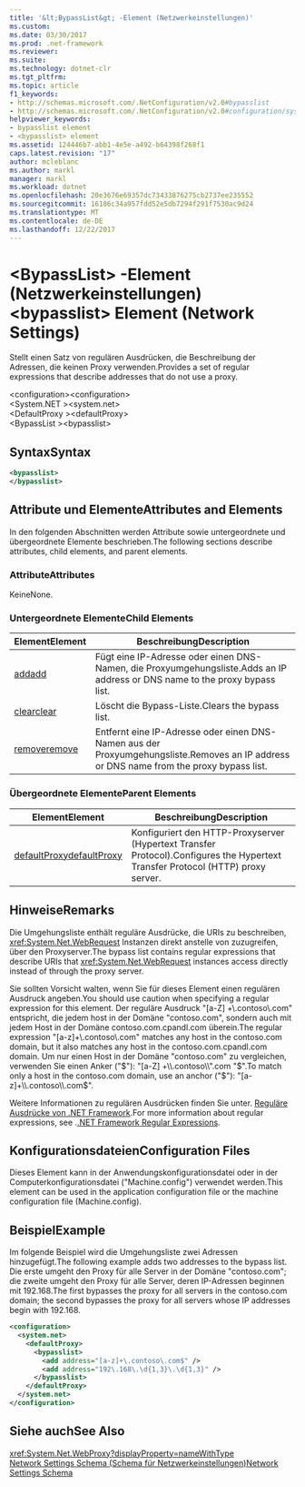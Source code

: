 ```yaml
---
title: '&lt;BypassList&gt; -Element (Netzwerkeinstellungen)'
ms.custom: 
ms.date: 03/30/2017
ms.prod: .net-framework
ms.reviewer: 
ms.suite: 
ms.technology: dotnet-clr
ms.tgt_pltfrm: 
ms.topic: article
f1_keywords:
- http://schemas.microsoft.com/.NetConfiguration/v2.0#bypasslist
- http://schemas.microsoft.com/.NetConfiguration/v2.0#configuration/system.net/defaultProxy/bypasslist
helpviewer_keywords:
- bypasslist element
- <bypasslist> element
ms.assetid: 124446b7-abb1-4e5e-a492-b64398f268f1
caps.latest.revision: "17"
author: mcleblanc
ms.author: markl
manager: markl
ms.workload: dotnet
ms.openlocfilehash: 20e3676e69357dc73433876275cb2737ee235552
ms.sourcegitcommit: 16186c34a957fdd52e5db7294f291f7530ac9d24
ms.translationtype: MT
ms.contentlocale: de-DE
ms.lasthandoff: 12/22/2017
---
```

# <a name="ltbypasslistgt-element-network-settings"></a><span data-ttu-id="6525b-102">&lt;BypassList&gt; -Element (Netzwerkeinstellungen)</span><span class="sxs-lookup"><span data-stu-id="6525b-102">&lt;bypasslist&gt; Element (Network Settings)</span></span>
<span data-ttu-id="6525b-103">Stellt einen Satz von regulären Ausdrücken, die Beschreibung der Adressen, die keinen Proxy verwenden.</span><span class="sxs-lookup"><span data-stu-id="6525b-103">Provides a set of regular expressions that describe addresses that do not use a proxy.</span></span>  
  
 <span data-ttu-id="6525b-104">\<configuration></span><span class="sxs-lookup"><span data-stu-id="6525b-104">\<configuration></span></span>  
<span data-ttu-id="6525b-105">\<System.NET ></span><span class="sxs-lookup"><span data-stu-id="6525b-105">\<system.net></span></span>  
<span data-ttu-id="6525b-106">\<DefaultProxy ></span><span class="sxs-lookup"><span data-stu-id="6525b-106">\<defaultProxy></span></span>  
<span data-ttu-id="6525b-107">\<BypassList ></span><span class="sxs-lookup"><span data-stu-id="6525b-107">\<bypasslist></span></span>  
  
## <a name="syntax"></a><span data-ttu-id="6525b-108">Syntax</span><span class="sxs-lookup"><span data-stu-id="6525b-108">Syntax</span></span>  
  
```xml  
<bypasslist>   
</bypasslist>  
```  
  
## <a name="attributes-and-elements"></a><span data-ttu-id="6525b-109">Attribute und Elemente</span><span class="sxs-lookup"><span data-stu-id="6525b-109">Attributes and Elements</span></span>  
 <span data-ttu-id="6525b-110">In den folgenden Abschnitten werden Attribute sowie untergeordnete und übergeordnete Elemente beschrieben.</span><span class="sxs-lookup"><span data-stu-id="6525b-110">The following sections describe attributes, child elements, and parent elements.</span></span>  
  
### <a name="attributes"></a><span data-ttu-id="6525b-111">Attribute</span><span class="sxs-lookup"><span data-stu-id="6525b-111">Attributes</span></span>  
 <span data-ttu-id="6525b-112">Keine</span><span class="sxs-lookup"><span data-stu-id="6525b-112">None.</span></span>  
  
### <a name="child-elements"></a><span data-ttu-id="6525b-113">Untergeordnete Elemente</span><span class="sxs-lookup"><span data-stu-id="6525b-113">Child Elements</span></span>  
  
|<span data-ttu-id="6525b-114">**Element**</span><span class="sxs-lookup"><span data-stu-id="6525b-114">**Element**</span></span>|<span data-ttu-id="6525b-115">**Beschreibung**</span><span class="sxs-lookup"><span data-stu-id="6525b-115">**Description**</span></span>|  
|-----------------|---------------------|  
|[<span data-ttu-id="6525b-116">add</span><span class="sxs-lookup"><span data-stu-id="6525b-116">add</span></span>](../../../../../docs/framework/configure-apps/file-schema/network/add-element-for-bypasslist-network-settings.md)|<span data-ttu-id="6525b-117">Fügt eine IP-Adresse oder einen DNS-Namen, die Proxyumgehungsliste.</span><span class="sxs-lookup"><span data-stu-id="6525b-117">Adds an IP address or DNS name to the proxy bypass list.</span></span>|  
|[<span data-ttu-id="6525b-118">clear</span><span class="sxs-lookup"><span data-stu-id="6525b-118">clear</span></span>](../../../../../docs/framework/configure-apps/file-schema/network/clear-element-for-bypasslist-network-settings.md)|<span data-ttu-id="6525b-119">Löscht die Bypass-Liste.</span><span class="sxs-lookup"><span data-stu-id="6525b-119">Clears the bypass list.</span></span>|  
|[<span data-ttu-id="6525b-120">remove</span><span class="sxs-lookup"><span data-stu-id="6525b-120">remove</span></span>](../../../../../docs/framework/configure-apps/file-schema/network/remove-element-for-bypasslist-network-settings.md)|<span data-ttu-id="6525b-121">Entfernt eine IP-Adresse oder einen DNS-Namen aus der Proxyumgehungsliste.</span><span class="sxs-lookup"><span data-stu-id="6525b-121">Removes an IP address or DNS name from the proxy bypass list.</span></span>|  
  
### <a name="parent-elements"></a><span data-ttu-id="6525b-122">Übergeordnete Elemente</span><span class="sxs-lookup"><span data-stu-id="6525b-122">Parent Elements</span></span>  
  
|<span data-ttu-id="6525b-123">**Element**</span><span class="sxs-lookup"><span data-stu-id="6525b-123">**Element**</span></span>|<span data-ttu-id="6525b-124">**Beschreibung**</span><span class="sxs-lookup"><span data-stu-id="6525b-124">**Description**</span></span>|  
|-----------------|---------------------|  
|[<span data-ttu-id="6525b-125">defaultProxy</span><span class="sxs-lookup"><span data-stu-id="6525b-125">defaultProxy</span></span>](../../../../../docs/framework/configure-apps/file-schema/network/defaultproxy-element-network-settings.md)|<span data-ttu-id="6525b-126">Konfiguriert den HTTP-Proxyserver (Hypertext Transfer Protocol).</span><span class="sxs-lookup"><span data-stu-id="6525b-126">Configures the Hypertext Transfer Protocol (HTTP) proxy server.</span></span>|  
  
## <a name="remarks"></a><span data-ttu-id="6525b-127">Hinweise</span><span class="sxs-lookup"><span data-stu-id="6525b-127">Remarks</span></span>  
 <span data-ttu-id="6525b-128">Die Umgehungsliste enthält reguläre Ausdrücke, die URIs zu beschreiben, <xref:System.Net.WebRequest> Instanzen direkt anstelle von zuzugreifen, über den Proxyserver.</span><span class="sxs-lookup"><span data-stu-id="6525b-128">The bypass list contains regular expressions that describe URIs that <xref:System.Net.WebRequest> instances access directly instead of through the proxy server.</span></span>  
  
 <span data-ttu-id="6525b-129">Sie sollten Vorsicht walten, wenn Sie für dieses Element einen regulären Ausdruck angeben.</span><span class="sxs-lookup"><span data-stu-id="6525b-129">You should use caution when specifying a regular expression for this element.</span></span> <span data-ttu-id="6525b-130">Der reguläre Ausdruck "[a-Z] +\\.contoso\\.com" entspricht, die jedem host in der Domäne "contoso.com", sondern auch mit jedem Host in der Domäne contoso.com.cpandl.com überein.</span><span class="sxs-lookup"><span data-stu-id="6525b-130">The regular expression "[a-z]+\\.contoso\\.com" matches any host in the contoso.com domain, but it also matches any host in the contoso.com.cpandl.com domain.</span></span> <span data-ttu-id="6525b-131">Um nur einen Host in der Domäne "contoso.com" zu vergleichen, verwenden Sie einen Anker ("$"): "[a-Z] +\\.contoso\\".com "$".</span><span class="sxs-lookup"><span data-stu-id="6525b-131">To match only a host in the contoso.com domain, use an anchor ("$"): "[a-z]+\\.contoso\\.com$".</span></span>  
  
 <span data-ttu-id="6525b-132">Weitere Informationen zu regulären Ausdrücken finden Sie unter. [Reguläre Ausdrücke von .NET Framework](../../../../../docs/standard/base-types/regular-expressions.md).</span><span class="sxs-lookup"><span data-stu-id="6525b-132">For more information about regular expressions, see .[.NET Framework Regular Expressions](../../../../../docs/standard/base-types/regular-expressions.md).</span></span>  
  
## <a name="configuration-files"></a><span data-ttu-id="6525b-133">Konfigurationsdateien</span><span class="sxs-lookup"><span data-stu-id="6525b-133">Configuration Files</span></span>  
 <span data-ttu-id="6525b-134">Dieses Element kann in der Anwendungskonfigurationsdatei oder in der Computerkonfigurationsdatei ("Machine.config") verwendet werden.</span><span class="sxs-lookup"><span data-stu-id="6525b-134">This element can be used in the application configuration file or the machine configuration file (Machine.config).</span></span>  
  
## <a name="example"></a><span data-ttu-id="6525b-135">Beispiel</span><span class="sxs-lookup"><span data-stu-id="6525b-135">Example</span></span>  
 <span data-ttu-id="6525b-136">Im folgende Beispiel wird die Umgehungsliste zwei Adressen hinzugefügt.</span><span class="sxs-lookup"><span data-stu-id="6525b-136">The following example adds two addresses to the bypass list.</span></span> <span data-ttu-id="6525b-137">Die erste umgeht den Proxy für alle Server in der Domäne "contoso.com"; die zweite umgeht den Proxy für alle Server, deren IP-Adressen beginnen mit 192.168.</span><span class="sxs-lookup"><span data-stu-id="6525b-137">The first bypasses the proxy for all servers in the contoso.com domain; the second bypasses the proxy for all servers whose IP addresses begin with 192.168.</span></span>  
  
```xml  
<configuration>  
  <system.net>  
    <defaultProxy>  
      <bypasslist>  
        <add address="[a-z]+\.contoso\.com$" />  
        <add address="192\.168\.\d{1,3}\.\d{1,3}" />  
      </bypasslist>  
    </defaultProxy>  
  </system.net>  
</configuration>  
```  
  
## <a name="see-also"></a><span data-ttu-id="6525b-138">Siehe auch</span><span class="sxs-lookup"><span data-stu-id="6525b-138">See Also</span></span>  
 <xref:System.Net.WebProxy?displayProperty=nameWithType>  
 [<span data-ttu-id="6525b-139">Network Settings Schema (Schema für Netzwerkeinstellungen)</span><span class="sxs-lookup"><span data-stu-id="6525b-139">Network Settings Schema</span></span>](../../../../../docs/framework/configure-apps/file-schema/network/index.md)
